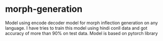# morph-generation
Model using encode decoder model for morph inflection generation on any language. I have tries to train this model using hindi conll data and got accuracy of more than 90% on test data. 
Model is based on pytorch library

